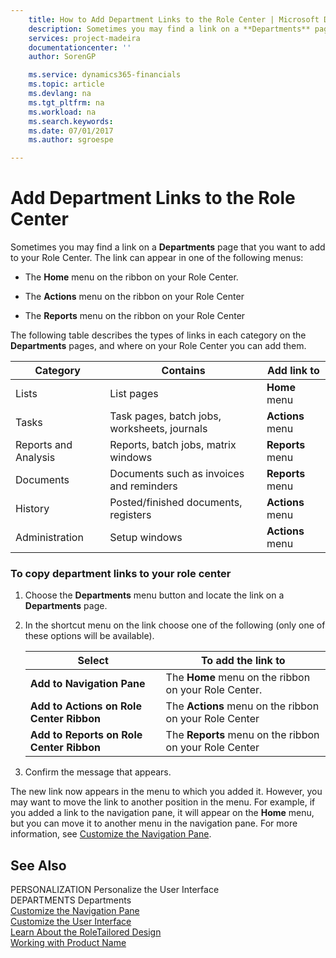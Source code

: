 ```yaml
---
    title: How to Add Department Links to the Role Center | Microsoft Docs
    description: Sometimes you may find a link on a **Departments** page that you want to add to your Role Center. The link can appear in one of the following menus:
    services: project-madeira
    documentationcenter: ''
    author: SorenGP

    ms.service: dynamics365-financials
    ms.topic: article
    ms.devlang: na
    ms.tgt_pltfrm: na
    ms.workload: na
    ms.search.keywords:
    ms.date: 07/01/2017
    ms.author: sgroespe

---
```

# Add Department Links to the Role Center
Sometimes you may find a link on a **Departments** page that you want to add to your Role Center. The link can appear in one of the following menus:  
  
-   The **Home** menu on the ribbon on your Role Center.  
  
-   The **Actions** menu on the ribbon on your Role Center  
  
-   The **Reports** menu on the ribbon on your Role Center  
  
 The following table describes the types of links in each category on the **Departments** pages, and where on your Role Center you can add them.  
  
|**Category**|**Contains**|**Add link to**|  
|------------------|------------------|---------------------|  
|Lists|List pages|**Home** menu|  
|Tasks|Task pages, batch jobs, worksheets, journals|**Actions** menu|  
|Reports and Analysis|Reports, batch jobs, matrix windows|**Reports** menu|  
|Documents|Documents such as invoices and reminders|**Reports** menu|  
|History|Posted/finished documents, registers|**Actions** menu|  
|Administration|Setup windows|**Actions** menu|  
  
### To copy department links to your role center  
  
1.  Choose the **Departments** menu button and locate the link on a **Departments** page.  
  
2.  In the shortcut menu on the link choose one of the following (only one of these options will be available).  
  
    |**Select**|**To add the link to**|  
    |----------------|----------------------------|  
    |**Add to Navigation Pane**|The **Home** menu on the ribbon on your Role Center.|  
    |**Add to Actions on Role Center Ribbon**|The **Actions** menu on the ribbon on your Role Center|  
    |**Add to Reports on Role Center Ribbon**|The **Reports** menu on the ribbon on your Role Center|  
  
3.  Confirm the message that appears.  
  
 The new link now appears in the menu to which you added it. However, you may want to move the link to another position in the menu. For example, if you added a link to the navigation pane, it will appear on the **Home** menu, but you can move it to another menu in the navigation pane. For more information, see [Customize the Navigation Pane](../how-to-customize-the-navigation-pane.md).  
  
## See Also  
 PERSONALIZATION Personalize the User Interface   
 DEPARTMENTS Departments   
 [Customize the Navigation Pane](../how-to-customize-the-navigation-pane.md)   
 [Customize the User Interface](../customize-the-user-interface.md)   
 [Learn About the RoleTailored Design](../learn-about-the-roletailored-design.md)   
 [Working with Product Name](../working-with-$-p_1-product-name-$-.md)